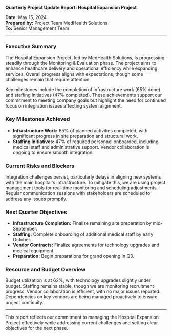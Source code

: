 

**Quarterly Project Update Report: Hospital Expansion Project**

**Date:** May 15, 2024  
**Prepared by:** Project Team MedHealth Solutions  
**To:** Senior Management Team  

---

### Executive Summary

The Hospital Expansion Project, led by MedHealth Solutions, is progressing steadily through the Monitoring & Evaluation phase. The project aims to enhance healthcare delivery and operational efficiency while expanding services. Overall progress aligns with expectations, though some challenges remain that require attention.

Key milestones include the completion of infrastructure work (65% done) and staffing initiatives (47% completed). These achievements support our commitment to meeting company goals but highlight the need for continued focus on integration issues affecting system alignment.

### Key Milestones Achieved

- **Infrastructure Work:** 65% of planned activities completed, with significant progress in site preparation and structural work.
- **Staffing Initiatives:** 47% of required personnel onboarded, including medical staff and administrative support. Vendor collaboration is ongoing to ensure smooth integration.

### Current Risks and Blockers

Integration challenges persist, particularly delays in aligning new systems with the main hospital's infrastructure. To mitigate this, we are using project management tools for real-time monitoring and scheduling adjustments. Regular communication sessions with stakeholders are scheduled to address any issues promptly.

### Next Quarter Objectives

- **Infrastructure Completion:** Finalize remaining site preparation by mid-September.
- **Staffing:** Complete onboarding of additional medical staff by early October.
- **Vendor Contracts:** Finalize agreements for technology upgrades and medical equipment.
- **Preparation:** Begin preparations for grand opening in Q3.

### Resource and Budget Overview

Budget utilization is at 62%, with technology upgrades slightly under budget. Staffing remains stable, though we are monitoring recruitment progress. Vendor collaboration is efficient, with no major issues reported. Dependencies on key vendors are being managed proactively to ensure project continuity.

---

This report reflects our commitment to managing the Hospital Expansion Project effectively while addressing current challenges and setting clear objectives for the next phase.